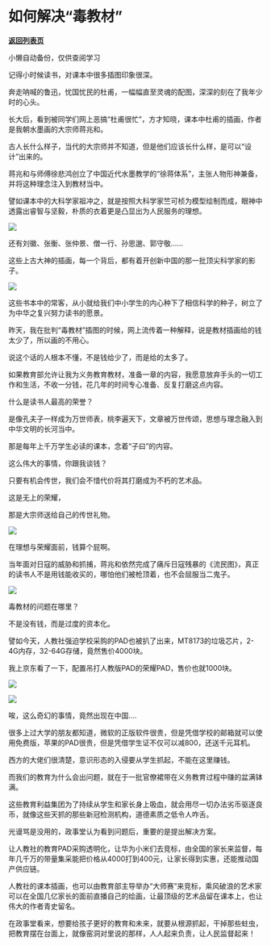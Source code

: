 # 如何解决“毒教材”

[**返回列表页**](/gzh/政事堂2019)

小懒自动备份，仅供查阅学习

记得小时候读书，对课本中很多插图印象很深。

奔走呐喊的鲁迅，忧国忧民的杜甫，一幅幅直至灵魂的配图，深深的刻在了我年少时的心头。  

长大后，看到被同学们网上恶搞“杜甫很忙”，方才知晓，课本中杜甫的插画，作者是我朝水墨画的大宗师蒋兆和。

古人长什么样子，当代的大宗师并不知道，但是他们应该长什么样，是可以“设计”出来的。

蒋兆和与师傅徐悲鸿创立了中国近代水墨教学的“徐蒋体系”，主张人物形神兼备，并将这种理念注入到教材当中。

譬如课本中的大科学家祖冲之，就是按照大科学家竺可桢为模型绘制而成，眼神中透露出睿智与坚毅，朴质的衣着更是凸显出为人民服务的理想。

![](https://mmbiz.qpic.cn/mmbiz_jpg/rxhS23yu8cMtaHCskCPygxfq5QXUrJyRo3tpt7ouu4mu68eqjlibRauwAk9ZVPnlVAostrtFafWfOPVphI4VA2w/640?wx_fmt=jpeg)

还有刘徽、张衡、张仲景、僧一行、孙思邈、郭守敬......

这些上古大神的插画，每一个背后，都有着开创新中国的那一批顶尖科学家的影子。

![](https://mmbiz.qpic.cn/mmbiz_jpg/rxhS23yu8cMtaHCskCPygxfq5QXUrJyRJBw5oZ2p3bo0h1fh3sNtVTLxxCDXARNyJZO4c1rCJcxOdwznA15HtA/640?wx_fmt=jpeg)

  

这些书本中的常客，从小就给我们中小学生的内心种下了相信科学的种子，树立了为中华之复兴努力读书的愿景。

昨天，我在批判“毒教材”插图的时候，网上流传着一种解释，说是教材插画给的钱太少了，所以画的不用心。

说这个话的人根本不懂，不是钱给少了，而是给的太多了。  

如果教育部允许让我为义务教育教材，准备一章的内容，我愿意放弃手头的一切工作和生活，不收一分钱，花几年的时间专心准备、反复打磨这点内容。

什么是读书人最高的荣誉？

是像孔夫子一样成为万世师表，桃李遍天下，文章被万世传颂，思想与理念融入到中华文明的长河当中。

那是每年上千万学生必读的课本，念着“子曰”的内容。

这么伟大的事情，你跟我谈钱？

只要有机会传世，我们会不惜代价将其打磨成为不朽的艺术品。

这是无上的荣耀，

那是大宗师送给自己的传世礼物。

![](https://mmbiz.qpic.cn/mmbiz_jpg/rxhS23yu8cMtaHCskCPygxfq5QXUrJyRic2BMhlr06FkHgykWqYLiat7W8uHoAAoW6ia0BR1hM0jss1Z1vl6By78w/640?wx_fmt=jpeg)  

在理想与荣耀面前，钱算个屁啊。  

当年面对日寇的威胁和抓捕，蒋兆和依然完成了痛斥日寇残暴的《流民图》，真正的读书人不是用钱能收买的，哪怕他们被枪顶着，也不会屈服当二鬼子。

![](https://mmbiz.qpic.cn/mmbiz_png/rxhS23yu8cMtaHCskCPygxfq5QXUrJyRbb1znVibLwtR5A7qnEZhHQtPmiasjyRTCI5Vy39xS3rAgzDyuoYtPIkQ/640?wx_fmt=png)

毒教材的问题在哪里？

不是没有钱，而是过度的资本化。

譬如今天，人教社强迫学校采购的PAD也被扒了出来，MT8173的垃圾芯片，2-4G内存，32-64G存储，竟然售价4000块。

我上京东看了一下，配置吊打人教版PAD的荣耀PAD，售价也就1000块。

![](https://mmbiz.qpic.cn/mmbiz_jpg/rxhS23yu8cMtaHCskCPygxfq5QXUrJyRC3XfNy35RYLibLuztPalHddzFXPLRlw1MlibylmF8O7VvzKZrkeTS8MQ/640?wx_fmt=jpeg)

![](https://mmbiz.qpic.cn/mmbiz_png/rxhS23yu8cMtaHCskCPygxfq5QXUrJyRL4NyiaCVFXKEpTM7MsYyuMWRYibMhYnYYTJxlOicgpehCMhGGGvSXFrcQ/640?wx_fmt=png)

  

唉，这么奇幻的事情，竟然出现在中国....

很多上过大学的朋友都知道，微软的正版软件很贵，但是凭借学校的邮箱就可以使用免费版，苹果的PAD很贵，但是凭借学生证不仅可以减800，还送千元耳机。

西方的大佬们很清楚，意识形态的入侵要从学生抓起，不能在这里赚钱。  

而我们的教育为什么会出问题，就在于一批官僚裙带在义务教育过程中赚的盆满钵满。

这些教育利益集团为了持续从学生和家长身上吸血，就会用尽一切办法劣币驱逐良币，就像这些天抓的那些新冠检测机构，道德素质之低令人咋舌。

光谩骂是没用的，政事堂认为看到问题后，重要的是提出解决方案。

让人教社的教育PAD采购透明化，让华为小米们去竞标，由全国的家长来监督，每年几千万的带量集采能把价格从4000打到400元，让家长得到实惠，还能推动国产供应链。

人教社的课本插画，也可以由教育部主导举办“大师赛”来竞标，乘风破浪的艺术家可以在全国几亿家长的面前直播自己的绘画，让最顶级的艺术品留在课本上，也让伟大的作者青史留名。

在政事堂看来，想要给孩子更好的教育和未来，就要从根源抓起，干掉那些蛀虫，把教育摆在台面上，就像窑洞对里说的那样，人人起来负责，让人民监督起来！

